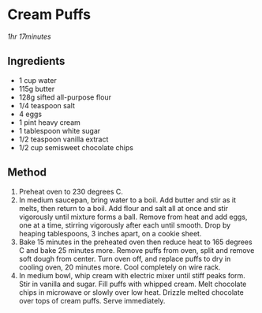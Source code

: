 # Cream Puffs

_1hr 17minutes_

## Ingredients

- 1 cup water
- 115g butter
- 128g sifted all-purpose flour
- 1/4 teaspoon salt
- 4 eggs
- 1 pint heavy cream
- 1 tablespoon white sugar
- 1/2 teaspoon vanilla extract
- 1/2 cup semisweet chocolate chips

## Method

1. Preheat oven to 230 degrees C.
2. In medium saucepan, bring water to a boil. Add butter and stir as it melts, then return to a boil. Add flour and salt all at once and stir vigorously until mixture forms a ball. Remove from heat and add eggs, one at a time, stirring vigorously after each until smooth. Drop by heaping tablespoons, 3 inches apart, on a cookie sheet.
3. Bake 15 minutes in the preheated oven then reduce heat to 165 degrees C and bake 25 minutes more. Remove puffs from oven, split and remove soft dough from center. Turn oven off, and replace puffs to dry in cooling oven, 20 minutes more. Cool completely on wire rack.
4. In medium bowl, whip cream with electric mixer until stiff peaks form. Stir in vanilla and sugar. Fill puffs with whipped cream. Melt chocolate chips in microwave or slowly over low heat. Drizzle melted chocolate over tops of cream puffs. Serve immediately.